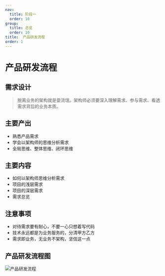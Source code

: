```yaml
---
nav:
  title: 阶段一
  order: 10
group:
  title: 总览
  order: 10
title:  产品研发流程
order: 1
---
```


# 产品研发流程

## 需求设计

> 脱离业务的架构就是耍流氓。架构师必须要深入理解需求、参与需求、看透需求背后的业务本质。

## 主要产出

- 熟悉产品需求
- 学会以架构师的思维分析需求
- 全局思维、整体思维、闭环思维

## 主要内容

- 如何以架构师思维分析需求
- 项目的浅层需求
- 项目的深层需求
- 需求总览

## 注意事项

- 对待需求要有耐心，不要一心只想着写代码
- 技术永远都是为业务服务的，分清甲方乙方
- 需求即业务，无业务不架构，坚信这一点

## 产品研发流程图

![产品研发流程](https://wsk-mweb.oss-cn-hangzhou.aliyuncs.com/ipic/2021-05-30-142702.jpg)